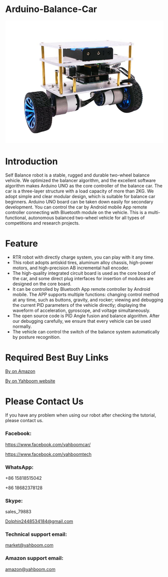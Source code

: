 # Arduino-Balance-Car
![](https://github.com/YahboomTechnology/Arduino-Balance-Car/blob/master/balance_robot.jpg)
# Introduction
Self Balance robot is a stable, rugged and durable two-wheel balance vehicle. We optimized the balancer algorithm, and the excellent software algorithm makes Arduino UNO as the core controller of the balance car. The car is a three-layer structure with a load capacity of more than 2KG. We adopt simple and clear modular design, which is suitable for balance car beginners. Arduino UNO board can be taken down easily for secondary development. You can control the car by Android mobile App remote controller connecting with Bluetooth module on the vehicle. This is a multi-functional, autonomous balanced two-wheel vehicle for all types of competitions and research projects.
# Feature
* RTR robot with directly charge system, you can play with it any time.
* This robot adopts antiskid tires, aluminum alloy chassis, high-power motors, and high-precision AB incremental hall encoder.
* The high-quality integrated circuit board is used as the core board of the car, and some direct plug interfaces for insertion of modules are designed on the core board.
* It can be controlled by Bluetooth App remote controller by Android mobile. The APP supports multiple functions: changing control method at any time, such as buttons, gravity, and rocker; viewing and debugging the current PID parameters of the vehicle directly; displaying the waveform of acceleration, gyroscope, and voltage simultaneously.
* The open source code is PID Angle fusion and balance algorithm. After our debugging carefully, we ensure that every vehicle can be used normally.
* The vehicle can control the switch of the balance system automatically by posture recognition.
# Required Best Buy Links
[By on Amazon](https://www.amazon.com/Yahboom-Compatible-Electronics-Programmable-Education/dp/B07FL2QR1V/ref=sr_1_32?m=A1N1A77RUX51FT&marketplaceID=ATVPDKIKX0DER&qid=1567599273&s=merchant-items&sr=1-32)

[By on Yahboom website](https://category.yahboom.net/collections/a-smart-robot/products/balancecar)

# Please Contact Us
If you have any problem when using our robot after checking the tutorial, please contact us.
### Facebook:
https://www.facebook.com/yahboomcar/

https://www.facebook.com/yahboomtech
### WhatsApp:
+86 15818515042

+86 18682378128
### Skype:
sales_79883

Dolphin2448534184@gmail.com
### Technical support email:
market@yahboom.com
### Amazon support email:
amazon@yahboom.com

